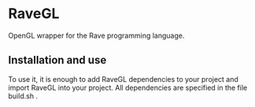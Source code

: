 # RaveGL
OpenGL wrapper for the Rave programming language.

## Installation and use
To use it, it is enough to add RaveGL dependencies to your project and import RaveGL into your project.
All dependencies are specified in the file build.sh .

